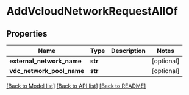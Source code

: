 # AddVcloudNetworkRequestAllOf

## Properties
Name | Type | Description | Notes
------------ | ------------- | ------------- | -------------
**external_network_name** | **str** |  | [optional] 
**vdc_network_pool_name** | **str** |  | [optional] 

[[Back to Model list]](../README.md#documentation-for-models) [[Back to API list]](../README.md#documentation-for-api-endpoints) [[Back to README]](../README.md)


